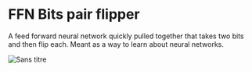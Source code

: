 # FFN Bits pair flipper
A feed forward neural network quickly pulled together that takes two bits and then flip each. Meant as a way to learn about neural networks.

![Sans titre](https://github.com/Loom-Souhail-Mexatron/ffn-pair-bits/assets/54601024/762307f2-8020-4976-b62e-7f8c54c6de5e)
